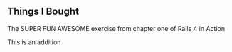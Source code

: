 Things I Bought
---------------

The SUPER FUN AWESOME exercise from chapter one of Rails 4 in Action

This is an addition
